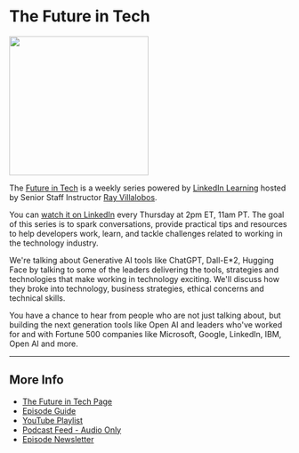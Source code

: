 # The Future in Tech

<img src="https://raybo.org/tfit-feed/images/artwork.jpg" width="250">

The [Future in Tech](https://go.raybo.org/tfit) is a weekly series powered by [LinkedIn Learning](https://www.linkedin.com/learning/) hosted by Senior Staff Instructor [Ray Villalobos](https://www.linkedin.com/in/planetoftheweb).

You can [watch it on LinkedIn](https://go.raybo.org/tfit-episodes) every Thursday at 2pm ET, 11am PT. The goal of this series is to spark conversations, provide practical tips and resources to help developers work, learn, and tackle challenges related to working in the technology industry.  
  
We're talking about Generative AI tools like ChatGPT, Dall-E*2, Hugging Face by talking to some of the leaders delivering the tools, strategies and technologies that make working in technology exciting. We'll discuss how they broke into technology, business strategies, ethical concerns and technical skills.

You have a chance to hear from people who are not just talking about, but building the next generation tools like Open AI and leaders who've worked for and with Fortune 500 companies like Microsoft, Google, LinkedIn,  IBM,  Open AI and more.

---
## More Info
- [The Future in Tech Page](https://go.raybo.org/tfit)
- [Episode Guide](https://go.raybo.org/tfit-episodes)
- [YouTube Playlist](https://go.raybo.org/tfit-youtube)
- [Podcast Feed - Audio Only](https://go.raybo.org/tfit-feed-audio)
- [Episode Newsletter](https://go.raybo.org/tfit-newsletter)
